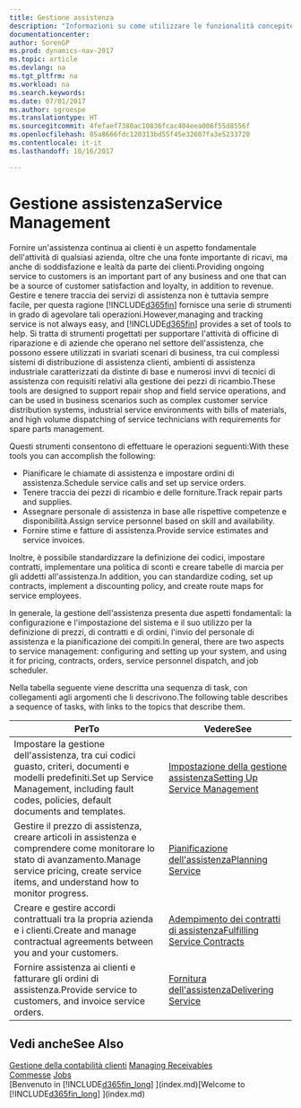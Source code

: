 ```yaml
---
title: Gestione assistenza
description: "Informazioni su come utilizzare le funzionalità concepite per supportare l'attività di officine di riparazione e le operazioni di assistenza su campo."
documentationcenter: 
author: SorenGP
ms.prod: dynamics-nav-2017
ms.topic: article
ms.devlang: na
ms.tgt_pltfrm: na
ms.workload: na
ms.search.keywords: 
ms.date: 07/01/2017
ms.author: sgroespe
ms.translationtype: HT
ms.sourcegitcommit: 4fefaef7380ac10836fcac404eea006f55d8556f
ms.openlocfilehash: 05a8666fdc120313bd55f45e32607fa3e5233728
ms.contentlocale: it-it
ms.lasthandoff: 10/16/2017

---
```

# <a name="service-management"></a><span data-ttu-id="3ad52-103">Gestione assistenza</span><span class="sxs-lookup"><span data-stu-id="3ad52-103">Service Management</span></span>
<span data-ttu-id="3ad52-104">Fornire un'assistenza continua ai clienti è un aspetto fondamentale dell'attività di qualsiasi azienda, oltre che una fonte importante di ricavi, ma anche di soddisfazione e lealtà da parte dei clienti.</span><span class="sxs-lookup"><span data-stu-id="3ad52-104">Providing ongoing service to customers is an important part of any business and one that can be a source of customer satisfaction and loyalty, in addition to revenue.</span></span> <span data-ttu-id="3ad52-105">Gestire e tenere traccia dei servizi di assistenza non è tuttavia sempre facile, per questa ragione [!INCLUDE[d365fin](includes/d365fin_md.md)] fornisce una serie di strumenti in grado di agevolare tali operazioni.</span><span class="sxs-lookup"><span data-stu-id="3ad52-105">However,managing and tracking service is not always easy, and [!INCLUDE[d365fin](includes/d365fin_md.md)] provides a set of tools to help.</span></span> <span data-ttu-id="3ad52-106">Si tratta di strumenti progettati per supportare l'attività di officine di riparazione e di aziende che operano nel settore dell'assistenza, che possono essere utilizzati in svariati scenari di business, tra cui complessi sistemi di distribuzione di assistenza clienti, ambienti di assistenza industriale caratterizzati da distinte di base e numerosi invvi di tecnici di assistenza con requisiti relativi alla gestione dei pezzi di ricambio.</span><span class="sxs-lookup"><span data-stu-id="3ad52-106">These tools are designed to support repair shop and field service operations, and can be used in business scenarios such as complex customer service distribution systems, industrial service environments with bills of materials, and high volume dispatching of service technicians with requirements for spare parts management.</span></span>  

 <span data-ttu-id="3ad52-107">Questi strumenti consentono di effettuare le operazioni seguenti:</span><span class="sxs-lookup"><span data-stu-id="3ad52-107">With these tools you can accomplish the following:</span></span>  

* <span data-ttu-id="3ad52-108">Pianificare le chiamate di assistenza e impostare ordini di assistenza.</span><span class="sxs-lookup"><span data-stu-id="3ad52-108">Schedule service calls and set up service orders.</span></span>  
* <span data-ttu-id="3ad52-109">Tenere traccia dei pezzi di ricambio e delle forniture.</span><span class="sxs-lookup"><span data-stu-id="3ad52-109">Track repair parts and supplies.</span></span>  
* <span data-ttu-id="3ad52-110">Assegnare personale di assistenza in base alle rispettive competenze e disponibilità.</span><span class="sxs-lookup"><span data-stu-id="3ad52-110">Assign service personnel based on skill and availability.</span></span>  
* <span data-ttu-id="3ad52-111">Fornire stime e fatture di assistenza.</span><span class="sxs-lookup"><span data-stu-id="3ad52-111">Provide service estimates and service invoices.</span></span>  

<span data-ttu-id="3ad52-112">Inoltre, è possibile standardizzare la definizione dei codici, impostare contratti, implementare una politica di sconti e creare tabelle di marcia per gli addetti all'assistenza.</span><span class="sxs-lookup"><span data-stu-id="3ad52-112">In addition, you can standardize coding, set up contracts, implement a discounting policy, and create route maps for service employees.</span></span>  

<span data-ttu-id="3ad52-113">In generale, la gestione dell'assistenza presenta due aspetti fondamentali: la configurazione e l'impostazione del sistema e il suo utilizzo per la definizione di prezzi, di contratti e di ordini, l'invio del personale di assistenza e la pianificazione dei compiti.</span><span class="sxs-lookup"><span data-stu-id="3ad52-113">In general, there are two aspects to service management: configuring and setting up your system, and using it for pricing, contracts, orders, service personnel dispatch, and job scheduler.</span></span>  

<span data-ttu-id="3ad52-114">Nella tabella seguente viene descritta una sequenza di task, con collegamenti agli argomenti che li descrivono.</span><span class="sxs-lookup"><span data-stu-id="3ad52-114">The following table describes a sequence of tasks, with links to the topics that describe them.</span></span>   

|<span data-ttu-id="3ad52-115">**Per**</span><span class="sxs-lookup"><span data-stu-id="3ad52-115">**To**</span></span>|<span data-ttu-id="3ad52-116">**Vedere**</span><span class="sxs-lookup"><span data-stu-id="3ad52-116">**See**</span></span>|  
|------------|-------------|  
|<span data-ttu-id="3ad52-117">Impostare la gestione dell'assistenza, tra cui codici guasto, criteri, documenti e modelli predefiniti.</span><span class="sxs-lookup"><span data-stu-id="3ad52-117">Set up Service Management, including fault codes, policies, default documents and templates.</span></span>|[<span data-ttu-id="3ad52-118">Impostazione della gestione assistenza</span><span class="sxs-lookup"><span data-stu-id="3ad52-118">Setting Up Service Management</span></span>](service-setup-service.md)|  
|<span data-ttu-id="3ad52-119">Gestire il prezzo di assistenza, creare articoli in assistenza e comprendere come monitorare lo stato di avanzamento.</span><span class="sxs-lookup"><span data-stu-id="3ad52-119">Manage service pricing, create service items, and understand how to monitor progress.</span></span>|[<span data-ttu-id="3ad52-120">Pianificazione dell'assistenza</span><span class="sxs-lookup"><span data-stu-id="3ad52-120">Planning Service</span></span>](service-plan-service.md)|  
|<span data-ttu-id="3ad52-121">Creare e gestire accordi contrattuali tra la propria azienda e i clienti.</span><span class="sxs-lookup"><span data-stu-id="3ad52-121">Create and manage contractual agreements between you and your customers.</span></span>|[<span data-ttu-id="3ad52-122">Adempimento dei contratti di assistenza</span><span class="sxs-lookup"><span data-stu-id="3ad52-122">Fulfilling Service Contracts</span></span>](service-fulfill-service-contracts.md)|  
|<span data-ttu-id="3ad52-123">Fornire assistenza ai clienti e fatturare gli ordini di assistenza.</span><span class="sxs-lookup"><span data-stu-id="3ad52-123">Provide service to customers, and invoice service orders.</span></span>|[<span data-ttu-id="3ad52-124">Fornitura dell'assistenza</span><span class="sxs-lookup"><span data-stu-id="3ad52-124">Delivering Service</span></span>](service-deliver-service.md)|  

## <a name="see-also"></a><span data-ttu-id="3ad52-125">Vedi anche</span><span class="sxs-lookup"><span data-stu-id="3ad52-125">See Also</span></span>  
<span data-ttu-id="3ad52-126">[Gestione della contabilità clienti](receivables-manage-receivables.md) </span><span class="sxs-lookup"><span data-stu-id="3ad52-126">[Managing Receivables](receivables-manage-receivables.md) </span></span>  
<span data-ttu-id="3ad52-127">[Commesse](projects-how-create-jobs.md) </span><span class="sxs-lookup"><span data-stu-id="3ad52-127">[Jobs](projects-how-create-jobs.md) </span></span>  
<span data-ttu-id="3ad52-128">[Benvenuto in [!INCLUDE[d365fin_long](includes/d365fin_long_md.md)] ](index.md)</span><span class="sxs-lookup"><span data-stu-id="3ad52-128">[Welcome to [!INCLUDE[d365fin_long](includes/d365fin_long_md.md)] ](index.md)</span></span>

